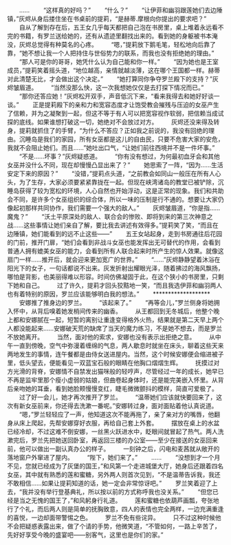 　　……
　　“这样真的好吗？”
　　“什么？”
　　“让伊菲和幽羽跟莲她们去边陲镇，”灰烬从身后搂住坐在书桌前的提莉，“是赫蒂.摩根向你提出的要求吧？”
　　自从了解到存在后，五王女几乎每天都把自己泡在书房里，桌上堆着永远看不完的书籍，有罗兰送给她的，还有从遗迹里翻找出来的。看到她的身躯被书本淹没，灰烬总觉得有种莫名的心疼。
　　“嗯，”提莉放下鹅毛笔，轻松地向后靠了靠，“她不想让我一个人把持住与世俗势力的联系，而我也没有拒绝她的理由。”
　　“那人可是你的哥哥，她凭什么认为自己能和你一样。”
　　“因为她也是王室成员，”提莉笑着摇头道，“地位越高，亲情就越淡薄，这在哪个王国都一样。赫蒂对此清楚无比，才会做出这个决定。”
　　“她打算同你争夺罗兰殿下的支持？”灰烬皱眉道。
　　“当然没那么快，这一次我想她仅仅是去打探下情况而已。”
　　“那你还答应她！”灰烬松开双手，声音低沉下来，“看来我得去和她好好谈一谈。”
　　正是提莉殿下的亲和力和宽容态度才让饱受教会摧残与压迫的女巫产生了信赖，并为之凝聚到一起，但这不等于有人可以把宽容视作软弱，把信赖当成试探的底线。如果谁想打破这一切，她绝对不会放过对方。
　　灰烬还没来得及转身，提莉就抓住了的手臂，“为什么不答应？正如我之前说的，我没有回绝的理由。沉睡岛是我们的家园，所有女巫都是这儿的自由民，只要不危害大家的安危，我就不会阻止她们。而且……”她吐出口气，“让她们前往西境并不是一件坏事。”
　　“不是……坏事？”灰烬疑惑道。
　　“你有没有想过，为何最初血牙会和其他女巫并没什么不同，现在却慢慢凸显出来了？”
　　她思索了一阵，“因为……生活安定下来的原因？”
　　“没错，”提莉点头道，“之前教会如同山一般压在所有人心头，为了生存，大家必须要紧紧靠拢在一起。但现在峡湾诸岛的教堂已被铲除，沉睡岛获得了较为宽松的环境，人心自然也开始浮动，这是正常的现象。我们和共助会不同，是许多个女巫组织的综合体，所以一味的压制是行不通的。想要让大家仍像起初那样共同协作，我们需要一个强大的敌人。”
　　灰烬皱眉道，“你是指……魔鬼？”
　　“沃土平原深处的敌人、联合会的惨败、即将到来的第三次神意之战……这些事情让她们亲自了解，要比我去讲述有效得多。”提莉笑了笑，“而且在边陲镇，她们能看到的远不止这些——”
　　五王女站起身，走到书房通往后花园的门前，推开门扉，“她们会看到非战斗女巫也能发挥出无可替代的作用，会看到普通人拥有媲美女巫的能力，会看到所有人联合起来时所产生的惊人效果。就像这扇门一样……推开后，就会迎来更加宽广的世界。”
　　“……”灰烬静静望着沐浴在阳光下的女子，一句话都说不出来。灰发折射出耀眼光泽，随着拂过的海风飘扬，哪怕是背影，也美丽得难以形容。时间仿佛凝固于此，在这个狭小的书房里，只剩下她和自己。
　　过了许久，提莉才回头狡黠地一笑，“而且我选伊菲和幽羽两人也有着特别的原因，罗兰应该能够明白我的想法。”
　　*******************
　　安娜推了推身边的罗兰。
　　“该起来了。”
　　“再等会儿，”罗兰侧身将她拥入怀中，从背后嗅着她发梢间传来的幽香。
　　从王都回到无冬城后，他整个晚上都和安娜腻在一起，短暂的离别让重逢变得格外火热，结果就是第二天早上两个人都没能起来……安娜破天荒的缺席了当天的魔力练习，不是她不想去，而是罗兰不放她离开。
　　当然，面对他的索求，安娜也没有表示出拒绝之意。
　　从中午一直到傍晚，空气中弥漫着缠绵的气息，两人歇息时就坐在床头，聊着这些天来两地发生的事情，连午餐都是由侍女送进屋内。当然，这个时候安娜便会缩进被子里，低头望去，便能看见一双蓝宝石般的眼睛在他胸口熠熠生辉。
　　抚摸过对方光滑的背脊，安娜情不自禁发出猫咪般的轻哼声，尽管经过一年的成长，她早已不再是监牢里那个瘦小虚弱的姑娘，但曲卷起身体时，还是能完美嵌入怀里。从背后亲吻她的耳垂，看到她脸颊慢慢变红，睫毛微微颤抖的模样，简直可爱极了。
　　过了好一会儿，她才再次推开了罗兰。
　　“温蒂她们应该就快要回来了，这次有新女巫前来，你还得去洗漱一番呢。”安娜转过身，面对面贴着他认真说道。
　　“嗯，”罗兰轻轻应了一声，他知道这次不能再拖了，亲了亲对方的嘴唇，他翻身从床上爬起，先帮安娜穿好衣服，再给自己套上外套。
　　摆放在桌上的水盆已经冷却，不过这难不倒安娜，一丝黑火跃进水中，眨眼间就冒起了热气。两人洗漱完后，罗兰先把她送回卧室，再返回三楼的办公室——至少在接送的女巫回来前，他可以做出一副认真办公的样子。
　　一刻钟之后，闪电和麦茜就从敞开的落地窗户外窜进了屋内。
　　“陛下，她们来了。”
　　……
　　“没想到才一个月不见，您就已经成为了灰堡的国王，”和风第一个走进城堡大厅，她身后还跟着四名女巫，其中就有熟悉的莲和蜜糖，另外两人则首次见到，“不是温蒂告诉我，我还不敢相信……如果让提莉知道的话，她一定会非常惊讶吧。”
　　罗兰笑着迎了上去，“我并没有举行登基典礼，所以按以前的方式称呼我也没关系。”
　　“但您已经是当之无愧的国王了，”和风躬身行礼道。
　　莲和蜜糖也依葫芦画瓢，夸张地行了个礼，而后两人则是简单的抚胸致意，四人的表情也完全两样，一边充满重逢的喜悦，一边却面带警惕之色。
　　罗兰不免有些诧异。
　　只不过这种时候他不会把疑惑表露出来，做了个请的手势，他微笑道，“不管如何，一路上辛苦了，先好好享受今晚的盛宴吧——别客气，这里也是你们的家。”
